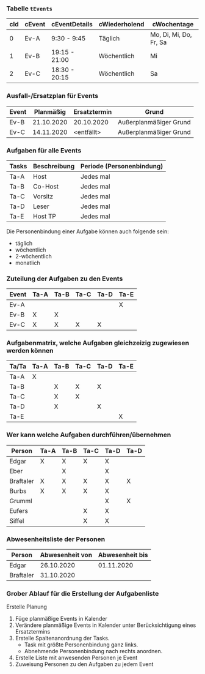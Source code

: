 ### Tabelle `tEvents`

cId | cEvent | cEventDetails | cWiederholend | cWochentage
----|--------|---------------|---------------|-----------------------
  0 | Ev-A   |  9:30 -  9:45 | Täglich       | Mo, Di, Mi, Do, Fr, Sa
  1 | Ev-B   | 19:15 - 21:00 | Wöchentlich   | Mi
  2 | Ev-C   | 18:30 - 20:15 | Wöchentlich   | Sa


### Ausfall-/Ersatzplan für Events

Event  | Planmäßig  | Ersatztermin | Grund
-------|------------|--------------|-----------------------
Ev-B   | 21.10.2020 | 20.10.2020   | Außerplanmäßiger Grund
Ev-C   | 14.11.2020 | <entfällt>   | Außerplanmäßiger Grund


### Aufgaben für alle Events

Tasks | Beschreibung | Periode (Personenbindung)
------|--------------|--------------------------
Ta-A  | Host         | Jedes mal
Ta-B  | Co-Host      | Jedes mal
Ta-C  | Vorsitz      | Jedes mal
Ta-D  | Leser        | Jedes mal
Ta-E  | Host TP      | Jedes mal

Die Personenbindung einer Aufgabe können auch folgende sein:
 - täglich
 - wöchentlich
 - 2-wöchentlich
 - monatlich


### Zuteilung der Aufgaben zu den Events

Event | Ta-A | Ta-B | Ta-C | Ta-D | Ta-E
------|------|------|------|------|-----
Ev-A  |      |      |      |      |   X
Ev-B  |   X  |   X  |      |      |
Ev-C  |   X  |   X  |   X  |   X  |


### Aufgabenmatrix, welche Aufgaben gleichzeizig zugewiesen werden können

Ta/Ta | Ta-A | Ta-B | Ta-C | Ta-D | Ta-E
------|------|------|------|------|-----
Ta-A  |   X  |      |      |      |
Ta-B  |      |   X  |   X  |   X  |
Ta-C  |      |   X  |   X  |      |
Ta-D  |      |   X  |      |   X  |
Ta-E  |      |      |      |      |   X


### Wer kann welche Aufgaben durchführen/übernehmen

Person    | Ta-A | Ta-B | Ta-C | Ta-D | Ta-D
----------|------|------|------|------|-----
Edgar     |   X  |   X  |   X  |   X  |
Eber      |      |   X  |      |   X  |
Braftaler |   X  |   X  |   X  |   X  |   X
Burbs     |   X  |   X  |   X  |   X  |
Grumml    |      |      |      |   X  |   X
Eufers    |      |      |   X  |   X  |
Siffel    |      |      |   X  |   X  |


### Abwesenheitsliste der Personen

Person    | Abwesenheit von | Abwesenheit bis
----------|-----------------|----------------
Edgar     | 26.10.2020      | 01.11.2020
Braftaler | 31.10.2020      |


### Grober Ablauf für die Erstellung der Aufgabenliste

Erstelle Planung <von Datum> <bis Datum>

 1. Füge planmäßige Events in Kalender
 2. Verändere planmäßige Events in Kalender unter Berücksichtigung eines Ersatztermins
 3. Erstelle Spaltenanordnung der Tasks.
    - Task mit größte Personenbindung ganz links.
	- Abnehmende Personenbindung nach rechts anordnen.
 3. Erstelle Liste mit anwesenden Personen je Event
 4. Zuweisung Personen zu den Aufgaben zu jedem Event